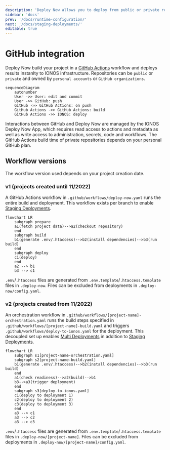 ```yaml
---
description: 'Deploy Now allows you to deploy from public or private repositories owned by GitHub users or organizations. After every git commit, a GitHub Actions workflow automatically updates your web project on the infrastructure'
sidebar: 'docs'
prev: '/docs/runtime-configuration/'
next: '/docs/staging-deployments/'
editable: true
---
```


# GitHub integration

Deploy Now build your project in a [GitHub Actions](https://github.com/features/actions) workflow and deploys results instanlty to IONOS infrastructure. Repositories can be `public` or `private` and owned by `personal accounts` or `GitHub organizations`. 

~~~mermaid
sequenceDiagram
    autonumber
    User ->> User: edit and commit
    User ->> GitHub: push
    GitHub ->> GitHub Actions: on push
    GitHub Actions ->> GitHub Actions: build
    GitHub Actions ->> IONOS: deploy
~~~

Interactions between GitHub and Deploy Now are managed by the IONOS Deploy Now App, which requires read access to actions and metadata as well as write access to administration, secrets, code and workflows. The GitHub Actions build time of private repositories depends on your personal GitHub plan.

## Workflow versions

The workflow version used depends on your project creation date.

### v1 (projects created until 11/2022)

A GitHub Actions workflow in `.github/workflows/deploy-now.yaml` runs the entire build and deployment. This workflow exists per branch to enable [Staging Deployments](/docs/staging-deployments). 

~~~mermaid
flowchart LR
    subgraph prepare
    a1(fetch project data)-->a2(checkout repository)
    end
    subgraph build
    b1(generate .env/.htaccess)-->b2(install dependencies)-->b3(run build)
    end
    subgraph deploy
    c1(deploy)
    end
    a2 --> b1
    b3 --> c1
~~~

`.env`/`.htaccess` files are generated from `.env.template`/`.htaccess.template` files in `.deploy-now`. Files can be excluded from deployments in `.deploy-now/config.yaml`.

### v2 (projects created from 11/2022)

An orchestration workflow in `.github/workflows/[project-name]-orchestration.yaml` runs the build steps specified in `.github/workflows/[project-name]-build.yaml` and triggers `.github/workflows/deploy-to-ionos.yaml` for the deployment. This decoupled set up enables [Multi Deployments](/docs/multi-deployments) in addition to [Staging Deployments](/docs/staging-deployments).

~~~mermaid
flowchart LR
    subgraph s1[project-name-orchestration.yaml]
    subgraph s2[project-name-build.yaml]
    b1(generate .env/.htaccess)-->b2(install dependencies)-->b3(run build)
    end
    a1(check readiness)-->a2(build)-->b1
    b3-->a3(trigger deployment)
    end
    subgraph s3[deploy-to-ionos.yaml]
    c1(deploy to deployment 1)
    c2(deploy to deployment 2)
    c3(deploy to deployment 3)
    end
    a3 --> c1
    a3 --> c2
    a3 --> c3
~~~

`.env`/`.htaccess` files are generated from `.env.template`/`.htaccess.template` files in `.deploy-now/[project-name]`. Files can be excluded from deployments in `.deploy-now/[project-name]/config.yaml`.

